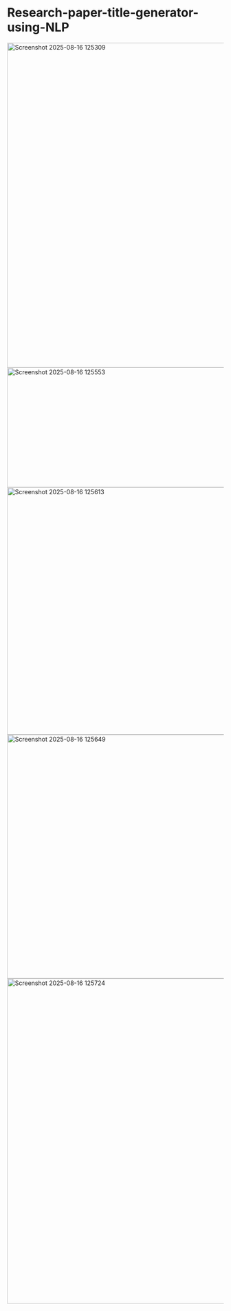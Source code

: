 # Research-paper-title-generator-using-NLP
<img width="1841" height="754" alt="Screenshot 2025-08-16 125309" src="https://github.com/user-attachments/assets/61bb0cee-bc69-4b56-be81-54434b7c81e0" />
<img width="1325" height="278" alt="Screenshot 2025-08-16 125553" src="https://github.com/user-attachments/assets/c00868ea-9390-48da-bcca-c78e4a7dabaf" />
<img width="1330" height="574" alt="Screenshot 2025-08-16 125613" src="https://github.com/user-attachments/assets/5adb73e6-b33d-4841-a614-da5ca8b71027" />
<img width="1326" height="566" alt="Screenshot 2025-08-16 125649" src="https://github.com/user-attachments/assets/faeb0904-30f6-4e10-8578-aa2d2afb4966" />
<img width="1516" height="755" alt="Screenshot 2025-08-16 125724" src="https://github.com/user-attachments/assets/37c2cc75-331f-4655-a9cc-8ae2bad930b8" />
